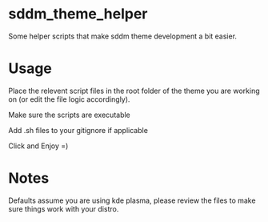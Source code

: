 # sddm_theme_helper

Some helper scripts that make sddm theme development a bit easier.

# Usage

Place the relevent script files in the root folder of the theme you are working on (or edit the file logic accordingly).

Make sure the scripts are executable

Add .sh files to your gitignore if applicable

Click and Enjoy =)

# Notes

Defaults assume you are using kde plasma, please review the files to make sure things work with your distro.
